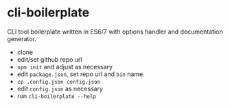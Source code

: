 # cli-boilerplate

CLI tool boilerplate written in ES6/7 with options handler and documentation generator.

- clone
- edit/set github repo url
- `npm init` and adjust as necessary
- edit `package.json`, set repo url and `bin` name.
- `cp .config.json config.json`
- edit `config.json` as necessary
- run `cli-boilerplate --help`
